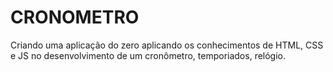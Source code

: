 # CRONOMETRO


Criando uma aplicação do zero aplicando os conhecimentos de HTML, CSS e JS no desenvolvimento de um cronômetro, temporiados, relógio.








